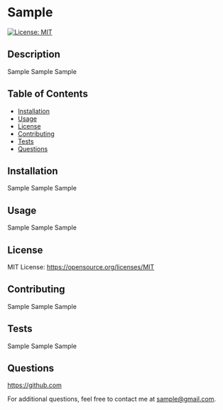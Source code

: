   # Sample
  [![License: MIT](https://img.shields.io/badge/License-MIT-yellow.svg)](https://opensource.org/licenses/MIT)

  ## Description
  Sample Sample Sample 

  ## Table of Contents
  - [Installation](#installation)
  - [Usage](#usage)
  - [License](#license)
  - [Contributing](#contributing)
  - [Tests](#tests)
  - [Questions](#questions)

  ## Installation
  Sample Sample Sample 

  ## Usage
  Sample Sample Sample 

  ## License
  MIT License: https://opensource.org/licenses/MIT

  ## Contributing
  Sample Sample Sample 

  ## Tests
  Sample Sample Sample 

  ## Questions
  https://github.com

  For additional questions, feel free to contact me at sample@gmail.com.
  